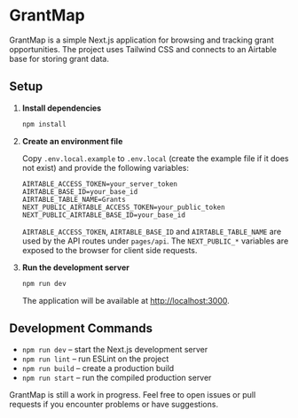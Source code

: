 # GrantMap

GrantMap is a simple Next.js application for browsing and tracking grant opportunities. The project uses Tailwind CSS and connects to an Airtable base for storing grant data.

## Setup

1. **Install dependencies**

   ```bash
   npm install
   ```

2. **Create an environment file**

   Copy `.env.local.example` to `.env.local` (create the example file if it does not exist) and provide the following variables:

   ```env
   AIRTABLE_ACCESS_TOKEN=your_server_token
   AIRTABLE_BASE_ID=your_base_id
   AIRTABLE_TABLE_NAME=Grants
   NEXT_PUBLIC_AIRTABLE_ACCESS_TOKEN=your_public_token
   NEXT_PUBLIC_AIRTABLE_BASE_ID=your_base_id
   ```

   `AIRTABLE_ACCESS_TOKEN`, `AIRTABLE_BASE_ID` and `AIRTABLE_TABLE_NAME` are used by the API routes under `pages/api`. The `NEXT_PUBLIC_*` variables are exposed to the browser for client side requests.

3. **Run the development server**

   ```bash
   npm run dev
   ```

   The application will be available at [http://localhost:3000](http://localhost:3000).

## Development Commands

- `npm run dev` – start the Next.js development server
- `npm run lint` – run ESLint on the project
- `npm run build` – create a production build
- `npm run start` – run the compiled production server

GrantMap is still a work in progress. Feel free to open issues or pull requests if you encounter problems or have suggestions.
